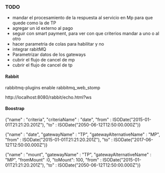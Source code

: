 ### TODO
- mandar el procesamiento de la respuesta al servicio en Mp para que quede como la de TP
- agregar un id externo al pago
- seguir con smart payment, para ver con que criterios mandar a uno o al otro
- hacer parametria de colas para habilitar y no 
- integrar rabitMQ
- Parametrizar datos de los gateways
- cubrir el flujo de cancel de mp
- cubrir el flujo de cancel de tp



#### Rabbit

rabbitmq-plugins enable rabbitmq_web_stomp

http://localhost:8080/rabbit/echo.html?ws

#### Boostrap

{"name" : "criteria",
    "criteriaName" : "date",
    "from" : ISODate("2015-01-01T21:21:20.201Z"),
    "to" : ISODate("2050-06-12T12:50:00.000Z")}

{"name" : "date",
    "gatewayName" : "TP",
    "gatewayAlternativeName" : "MP",
    "from" : ISODate("2015-01-01T21:21:20.201Z"),
    "to" : ISODate("2017-06-12T12:50:00.000Z")}

{"name" : "mount",
    "gatewayName" : "TP",
    "gatewayAlternativeName" : "MP",
    "fromMount" :0,
    "toMount": 100,
    "from" : ISODate("2015-01-01T21:21:20.201Z"),
    "to" : ISODate("2050-06-12T12:50:00.000Z")}




